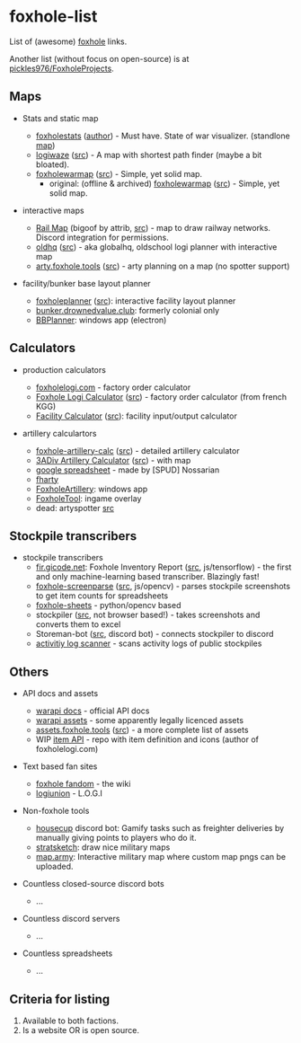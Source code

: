 # foxhole-list
List of (awesome) [foxhole](https://foxholegame.com) links. 

Another list (without focus on open-source) is at [pickles976/FoxholeProjects](https://github.com/pickles976/FoxholeProjects).

## Maps

- Stats and static map
  - [foxholestats](https://foxholestats.com) ([author](https://github.com/hayden-t)) - Must have. State of war visualizer. (standlone [map](https://foxholestats.com/drawLeaflet.php))
  - [logiwaze](https://logiwaze.com) ([src](https://github.com/NoUDerp/logiwaze)) - A map with shortest path finder (maybe a bit bloated).
  - [foxholewarmap](https://warmap.pogobanane.de/map/) ([src](https://github.com/pogobanane/foxhole-war-map)) - Simple, yet solid map.
    - original: (offline & archived) [foxholewarmap](https://foxholeglobal.com/map/) ([src](https://github.com/Sethfire/foxhole-war-map)) - Simple, yet solid map.

- interactive maps
  - [Rail Map](https://bigoof.attrib.org) (bigoof by attrib, [src](https://github.com/attrib/foxhole-map-annotate)) - map to draw railway networks. Discord integration for permissions. 
  - [oldhq](https://oldhq.3sp-foxhole.de) ([src](https://github.com/illmaren/FHGHQ)) - aka globalhq, oldschool logi planner with interactive map
  - [arty.foxhole.tools](https://arty.foxhole.tools) ([src](https://github.com/foxholetools/arty)) - arty planning on a map (no spotter support)

- facility/bunker base layout planner
  - [foxholeplanner](https://foxholeplanner.com/) ([src](https://github.com/brandon-ray/foxhole-facility-planner)): interactive facility layout planner
  - [bunker.drownedvalue.club](https://bunker.drownedvale.club/): formerly colonial only
  - [BBPlanner](https://drive.google.com/drive/folders/1tipiHk_YcpDaffhI1PEF7n6kdPXkPIvS): windows app (electron)

## Calculators

- production calculators
  - [foxholelogi.com](https://foxholelogi.com) - factory order calculator
  - [Foxhole Logi Calculator](https://nicolasbarlogis.github.io/foxhole-logi-calculator/) ([src](https://github.com/NicolasBarlogis/foxhole-logi-calculator)) - factory order calculator (from french KGG)
  - [Facility Calculator](https://mrbazlow.github.io/CalcSite/) ([src](https://github.com/MrBazlow/CalcSite)): facility input/output calculator

- artillery calculartors
  - [foxhole-artillery-calc](https://earthgrazer.github.io/foxhole-artillery-calc/) ([src](https://github.com/earthgrazer/foxhole-artillery-calc)) - detailed artillery calculator
  - [3ADiv Artillery Calculator](https://albert-b-b.github.io/ArtilleryCalc/) ([src](https://github.com/Albert-B-B/ArtilleryCalc)) - with map
  - [google spreadsheet](https://docs.google.com/spreadsheets/d/1P1KsFkE-As31V9e60sQyTx5ZcJJrlP0kPgHVDKJ-4r8/edit?usp=sharing) - made by [SPUD] Nossarian
  - [fharty](https://fharty.com/)
  - [FoxholeArtillery](https://github.com/XeniacDev/FoxholeArtillery-Windows): windows app
  - [FoxholeTool](https://github.com/mmaenz/FoxholeTool): ingame overlay
  - dead: artyspotter [src](https://github.com/acidtib/artyspotter)

## Stockpile transcribers

- stockpile transcribers
  - [fir.gicode.net](https://fir.gicode.net/): Foxhole Inventory Report ([src](https://github.com/GICodeWarrior/fir), js/tensorflow) - the first and only machine-learning based transcriber. Blazingly fast!
  - [foxhole-screenparse](https://pogobanane.de/foxhole-screenparse/) ([src](https://github.com/pogobanane/foxhole-screenparse), js/opencv) - parses stockpile screenshots to get item counts for spreadsheets
  - [foxhole-sheets](https://github.com/miles-igd/foxhole-sheets) - python/opencv based 
  - stockpiler ([src](https://github.com/tehruttiger/Stockpiler), not browser based!) - takes screenshots and converts them to excel
  - Storeman-bot ([src](https://github.com/Tkaixiang/Storeman-Bot), discord bot) - connects stockpiler to discord
  - [activitiy log scanner](https://github.com/Stephen001/activity-log-scanner) - scans activity logs of public stockpiles

## Others

- API docs and assets
  - [warapi docs](https://github.com/clapfoot/warapi) - official API docs
  - [warapi assets](https://github.com/the-fellowship-of-the-warapi/Assets) - some apparently legally licenced assets
  - [assets.foxhole.tools](https://assets.foxhole.tools) ([src](https://github.com/foxholetools/assets)) - a more complete list of assets
  - WIP [item API](https://github.com/joshuaHallee/foxhole-item-api) - repo with item definition and icons (author of foxholelogi.com)

- Text based fan sites
  - [foxhole fandom](https://foxhole.fandom.com) - the wiki
  - [logiunion](https://logiunion.com) - L.O.G.I

- Non-foxhole tools
  - [housecup](https://housecup.gg) discord bot: Gamify tasks such as freighter deliveries by manually giving points to players who do it. 
  - [stratsketch](https://stratsketch.com/): draw nice military maps
  - [map.army](https://www.map.army/): Interactive military map where custom map pngs can be uploaded.

- Countless closed-source discord bots
  - ...

- Countless discord servers
  - ...
  
- Countless spreadsheets
  - ...

## Criteria for listing

1. Available to both factions.
2. Is a website OR is open source.
